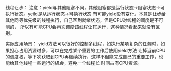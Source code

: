 线程让步：
    注意：yield与其他阻塞不同，其他阻塞都是运行状态->阻塞状态->可执行状态。yeild是从运行状态->可执行状态
    有可能yield没有变化，本意是让步给其他同等优先级的线程执行，自己回到就绪状态，但是CPU对线程的调度是不可测的，
所以有可能CPU会再次调度该线程让其运行，这种情况看起来就没有区别。

实际应用场景：
    yield方法可以很好的控制多线程，如执行某项复杂的任务时，如果担心占用资源过多，可以在完成某个重要的工作后使用yield方法
让掉当前CPU的调度权，等下次获取到CPU再继续执行，这样不但能完成自己的重要工作，也能给其他线程一些运行的机会，避免一个线程长
时间占有CPU资源。
